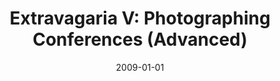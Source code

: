 ---
title: "Extravagaria V: Photographing Conferences (Advanced)"
date: 2009-01-01
venue: "Companion to the 24th Annual ACM SIGPLAN Conference on Object-Oriented Programming, Systems, Languages, and Applications, OOPSLA 2009, October 25-29, 2009, Orlando, Florida, USA"
paperurl: https://doi.org/10.1145/1639950.1639985
authors: "Richard P Gabriel and Kevin J Sullivan"
awards: ""
---